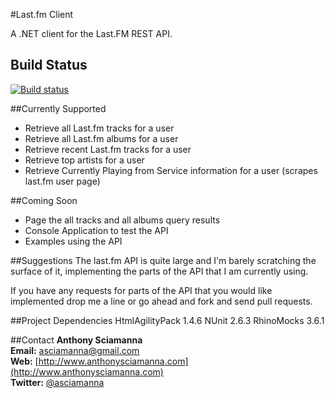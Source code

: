 #Last.fm Client

A .NET client for the Last.FM REST API.
## Build Status
[![Build status](https://ci.appveyor.com/api/projects/status/e703ayk1nydyngqm)](https://ci.appveyor.com/project/asciamanna/lastfmclient)

##Currently Supported

* Retrieve all Last.fm tracks for a user
* Retrieve all Last.fm albums for a user
* Retrieve recent Last.fm tracks for a user
* Retrieve top artists for a user
* Retrieve Currently Playing from Service information for a user (scrapes last.fm user page)

##Coming Soon
* Page the all tracks and all albums query results
* Console Application to test the API
* Examples using the API

##Suggestions
The last.fm API is quite large and I'm barely scratching the surface of it, implementing the parts of the API that I am currently using. 
<p>
If you have any requests for parts of the API that you would like implemented drop me a line or go ahead and fork and send pull requests.
</p>
##Project Dependencies
HtmlAgilityPack 1.4.6  
NUnit 2.6.3  
RhinoMocks 3.6.1

##Contact
**Anthony Sciamanna**
<br/>
**Email:** asciamanna@gmail.com  
**Web:** [http://www.anthonysciamanna.com](http://www.anthonysciamanna.com)  
**Twitter:** [@asciamanna](http://www.twitter.com/asciamanna)


